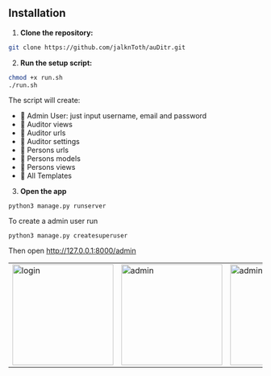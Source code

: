 ## Installation

1. **Clone the repository:**
```bash
git clone https://github.com/jalknToth/auDitr.git
```

2. **Run the setup script:**
```bash
chmod +x run.sh
./run.sh
```
The script will create:
- 🔧 Admin User: just input username, email and password
- 🔧 Auditor views
- 🔧 Auditor urls
- 🔧 Auditor settings
- 🔧 Persons urls
- 🔧 Persons models
- 🔧 Persons views
- 🔧 All Templates

3. **Open the app**
```
python3 manage.py runserver
```
To create a admin user run
```
python3 manage.py createsuperuser
```
Then open http://127.0.0.1:8000/admin

<table>
  <tr>
    <td><img src="screenshots/login.png" alt="login" width="200px"></td>
    <td><img src="screenshots/admin.png" alt="admin" width="200px"></td>
    <td><img src="screenshots/dashboard.png" alt="admin" width="200px"></td>
  </tr>
</table>

